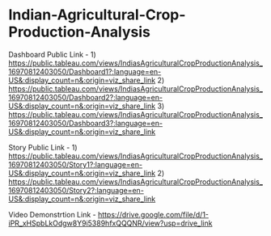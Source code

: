 # Indian-Agricultural-Crop-Production-Analysis


Dashboard Public Link - 1) https://public.tableau.com/views/IndiasAgriculturalCropProductionAnalysis_16970812403050/Dashboard1?:language=en-US&:display_count=n&:origin=viz_share_link
                        2) https://public.tableau.com/views/IndiasAgriculturalCropProductionAnalysis_16970812403050/Dashboard2?:language=en-US&:display_count=n&:origin=viz_share_link
                        3) https://public.tableau.com/views/IndiasAgriculturalCropProductionAnalysis_16970812403050/Dashboard3?:language=en-US&:display_count=n&:origin=viz_share_link


Story Public Link - 1) https://public.tableau.com/views/IndiasAgriculturalCropProductionAnalysis_16970812403050/Story1?:language=en-US&:display_count=n&:origin=viz_share_link
                    2) https://public.tableau.com/views/IndiasAgriculturalCropProductionAnalysis_16970812403050/Story2?:language=en-US&:display_count=n&:origin=viz_share_link


Video Demonstrtion Link - https://drive.google.com/file/d/1-iPR_xHSpbLkOdgw8Y9i5389hfxQQQNR/view?usp=drive_link
